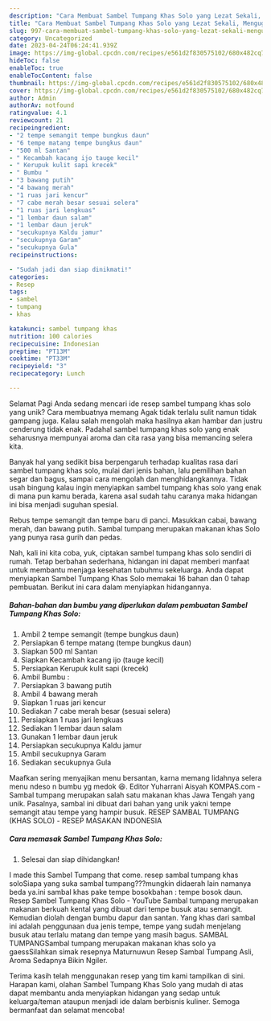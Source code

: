 ```yaml
---
description: "Cara Membuat Sambel Tumpang Khas Solo yang Lezat Sekali, Mengugah Selera"
title: "Cara Membuat Sambel Tumpang Khas Solo yang Lezat Sekali, Mengugah Selera"
slug: 997-cara-membuat-sambel-tumpang-khas-solo-yang-lezat-sekali-mengugah-selera
category: Uncategorized
date: 2023-04-24T06:24:41.939Z
image: https://img-global.cpcdn.com/recipes/e561d2f830575102/680x482cq70/sambel-tumpang-khas-solo-foto-resep-utama.jpg
hideToc: false
enableToc: true
enableTocContent: false
thumbnail: https://img-global.cpcdn.com/recipes/e561d2f830575102/680x482cq70/sambel-tumpang-khas-solo-foto-resep-utama.jpg
cover: https://img-global.cpcdn.com/recipes/e561d2f830575102/680x482cq70/sambel-tumpang-khas-solo-foto-resep-utama.jpg
author: Admin
authorAv: notfound
ratingvalue: 4.1
reviewcount: 21
recipeingredient:
- "2 tempe semangit tempe bungkus daun"
- "6 tempe matang tempe bungkus daun"
- "500 ml Santan"
- " Kecambah kacang ijo tauge kecil"
- " Kerupuk kulit sapi krecek"
- " Bumbu "
- "3 bawang putih"
- "4 bawang merah"
- "1 ruas jari kencur"
- "7 cabe merah besar sesuai selera"
- "1 ruas jari lengkuas"
- "1 lembar daun salam"
- "1 lembar daun jeruk"
- "secukupnya Kaldu jamur"
- "secukupnya Garam"
- "secukupnya Gula"
recipeinstructions:

- "Sudah jadi dan siap dinikmati!"
categories:
- Resep
tags:
- sambel
- tumpang
- khas

katakunci: sambel tumpang khas 
nutrition: 100 calories
recipecuisine: Indonesian
preptime: "PT13M"
cooktime: "PT33M"
recipeyield: "3"
recipecategory: Lunch

---
```



Selamat Pagi Anda sedang mencari ide resep sambel tumpang khas solo yang unik? Cara membuatnya memang Agak tidak terlalu sulit namun tidak gampang juga. Kalau salah mengolah maka hasilnya akan hambar dan justru cenderung tidak enak. Padahal sambel tumpang khas solo yang enak seharusnya mempunyai aroma dan cita rasa yang bisa memancing selera kita.


Banyak hal yang sedikit bisa berpengaruh terhadap kualitas rasa dari sambel tumpang khas solo, mulai dari jenis bahan, lalu pemilihan bahan segar dan bagus, sampai cara mengolah dan menghidangkannya. Tidak usah bingung kalau ingin menyiapkan sambel tumpang khas solo yang enak di mana pun kamu berada, karena asal sudah tahu caranya maka hidangan ini bisa menjadi suguhan spesial.

Rebus tempe semangit dan tempe baru di panci. Masukkan cabai, bawang merah, dan bawang putih. Sambal tumpang merupakan makanan khas Solo yang punya rasa gurih dan pedas.


Nah, kali ini kita coba, yuk, ciptakan sambel tumpang khas solo sendiri di rumah. Tetap berbahan sederhana, hidangan ini dapat memberi manfaat untuk membantu menjaga kesehatan tubuhmu sekeluarga. Anda dapat menyiapkan Sambel Tumpang Khas Solo memakai 16 bahan dan 0 tahap pembuatan. Berikut ini cara dalam menyiapkan hidangannya.

<!--inarticleads1-->

##### Bahan-bahan dan bumbu yang diperlukan dalam pembuatan Sambel Tumpang Khas Solo:

1. Ambil 2 tempe semangit (tempe bungkus daun)
1. Persiapkan 6 tempe matang (tempe bungkus daun)
1. Siapkan 500 ml Santan
1. Siapkan  Kecambah kacang ijo (tauge kecil)
1. Persiapkan  Kerupuk kulit sapi (krecek)
1. Ambil  Bumbu :
1. Persiapkan 3 bawang putih
1. Ambil 4 bawang merah
1. Siapkan 1 ruas jari kencur
1. Sediakan 7 cabe merah besar (sesuai selera)
1. Persiapkan 1 ruas jari lengkuas
1. Sediakan 1 lembar daun salam
1. Gunakan 1 lembar daun jeruk
1. Persiapkan secukupnya Kaldu jamur
1. Ambil secukupnya Garam
1. Sediakan secukupnya Gula


Maafkan sering menyajikan menu bersantan, karna memang lidahnya selera menu ndeso n bumbu yg medok 😆. Editor Yuharrani Aisyah KOMPAS.com - Sambal tumpang merupakan salah satu makanan khas Jawa Tengah yang unik. Pasalnya, sambal ini dibuat dari bahan yang unik yakni tempe semangit atau tempe yang hampir busuk. RESEP SAMBAL TUMPANG (KHAS SOLO) - RESEP MASAKAN INDONESIA 

<!--inarticleads2-->

##### Cara memasak Sambel Tumpang Khas Solo:


1. Selesai dan siap dihidangkan!

I made this Sambel Tumpang that come. resep sambal tumpang khas soloSiapa yang suka sambal tumpang???mungkin didaerah lain namanya beda ya.ini sambal khas pake tempe bosokbahan : tempe bosok daun. Resep Sambel Tumpang Khas Solo - YouTube Sambal tumpang merupakan makanan berkuah kental yang dibuat dari tempe busuk atau semangit. Kemudian diolah dengan bumbu dapur dan santan. Yang khas dari sambal ini adalah penggunaan dua jenis tempe, tempe yang sudah menjelang busuk atau terlalu matang dan tempe yang masih bagus. SAMBAL TUMPANGSambal tumpang merupakan makanan khas solo ya gaessSilahkan simak resepnya Maturnuwun Resep Sambal Tumpang Asli, Aroma Sedapnya Bikin Ngiler. 

Terima kasih telah menggunakan resep yang tim kami tampilkan di sini. Harapan kami, olahan Sambel Tumpang Khas Solo yang mudah di atas dapat membantu anda menyiapkan hidangan yang sedap untuk keluarga/teman ataupun menjadi ide dalam berbisnis kuliner. Semoga bermanfaat dan selamat mencoba!
